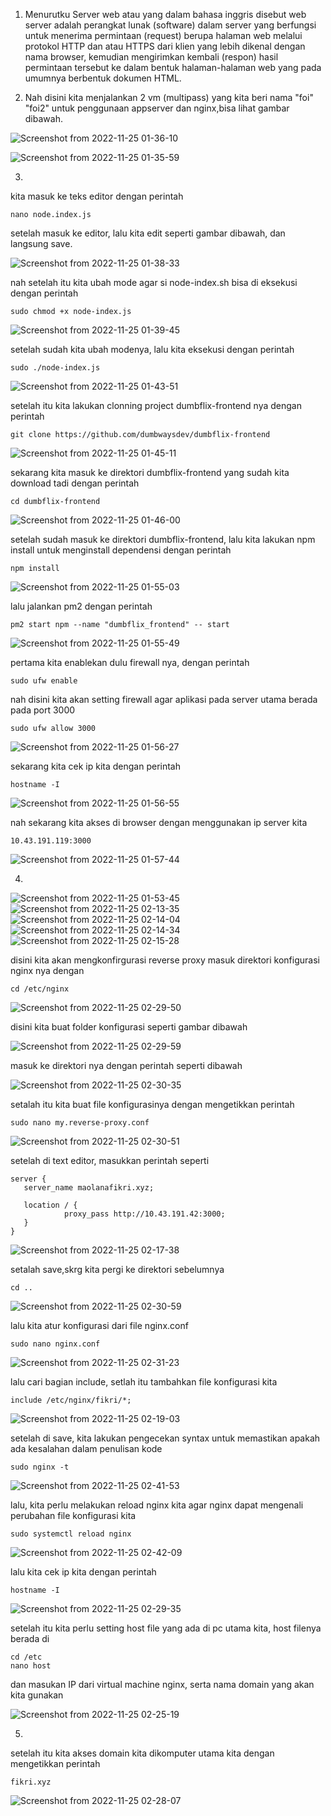 1. Menurutku Server web atau yang dalam bahasa inggris disebut web server adalah perangkat lunak (software) dalam server yang berfungsi untuk menerima permintaan (request) berupa halaman web melalui protokol HTTP dan atau HTTPS dari klien yang lebih dikenal dengan nama browser, kemudian mengirimkan kembali (respon) hasil permintaan tersebut ke dalam bentuk halaman-halaman web yang pada umumnya berbentuk dokumen HTML.


2. Nah disini kita menjalankan 2 vm (multipass) yang kita beri nama "foi" "foi2" untuk penggunaan appserver dan nginx,bisa lihat gambar dibawah.
 
![Screenshot from 2022-11-25 01-36-10](https://user-images.githubusercontent.com/118157585/203851064-2a68afe6-93e2-43c1-9efb-0908b88c9a1d.png)

![Screenshot from 2022-11-25 01-35-59](https://user-images.githubusercontent.com/118157585/203851071-7523ae91-2f36-4dc6-b7f3-86ce3229639c.png)

3.

kita masuk ke teks editor dengan perintah

```
nano node.index.js
```

setelah masuk ke editor, lalu kita edit seperti gambar dibawah, dan langsung save.

![Screenshot from 2022-11-25 01-38-33](https://user-images.githubusercontent.com/118157585/203851480-4c81ca24-5d88-4063-a294-995841450b7f.png)

nah setelah itu kita ubah mode agar si node-index.sh bisa di eksekusi dengan perintah

```
sudo chmod +x node-index.js
```

![Screenshot from 2022-11-25 01-39-45](https://user-images.githubusercontent.com/118157585/203851478-0598f687-e638-44d5-add9-47fe9e13e258.png)

setelah sudah kita ubah modenya, lalu kita eksekusi dengan perintah

```
sudo ./node-index.js

```
![Screenshot from 2022-11-25 01-43-51](https://user-images.githubusercontent.com/118157585/203851473-45560358-9044-40e8-9ebb-bd1be545286b.png)

setelah itu kita lakukan clonning project dumbflix-frontend nya dengan perintah

```
git clone https://github.com/dumbwaysdev/dumbflix-frontend
```
![Screenshot from 2022-11-25 01-45-11](https://user-images.githubusercontent.com/118157585/203851443-c6cea867-91ef-4411-b827-3a1b7ebb7fc0.png)

sekarang kita masuk ke direktori dumbflix-frontend yang sudah kita download tadi dengan perintah
```
cd dumbflix-frontend
```

![Screenshot from 2022-11-25 01-46-00](https://user-images.githubusercontent.com/118157585/203851442-c4a8af60-a653-4784-bcef-c511f2c5b6a7.png)

setelah sudah masuk ke direktori dumbflix-frontend, lalu kita lakukan npm install untuk menginstall dependensi dengan perintah

```
npm install
```

![Screenshot from 2022-11-25 01-55-03](https://user-images.githubusercontent.com/118157585/203851447-fdd5652e-4398-409a-8cbc-5ec01276c4a8.png)

lalu jalankan pm2 dengan perintah
```
pm2 start npm --name "dumbflix_frontend" -- start
```
![Screenshot from 2022-11-25 01-55-49](https://user-images.githubusercontent.com/118157585/203851452-46d0af64-747c-4fec-96d8-f91235efa1cb.png)

pertama kita enablekan dulu firewall nya, dengan perintah
```
sudo ufw enable
```

nah disini kita akan setting firewall agar aplikasi pada server utama berada pada port 3000
```
sudo ufw allow 3000
```

![Screenshot from 2022-11-25 01-56-27](https://user-images.githubusercontent.com/118157585/203851454-ec61e390-2590-401b-bf67-26932a89c92a.png)

sekarang kita cek ip kita dengan perintah 
```
hostname -I
```
![Screenshot from 2022-11-25 01-56-55](https://user-images.githubusercontent.com/118157585/203851458-d7b3055d-b974-43a6-9eaa-4c4602f6acb9.png)

nah sekarang kita akses di browser dengan menggunakan ip server kita
```
10.43.191.119:3000
```


![Screenshot from 2022-11-25 01-57-44](https://user-images.githubusercontent.com/118157585/203851461-b28f49d5-8ce4-426d-bc94-2c942c26fff7.png)

4.
![Screenshot from 2022-11-25 01-53-45](https://user-images.githubusercontent.com/118157585/203855827-8c4f82e4-b442-4f82-878f-eb71d470715a.png)
![Screenshot from 2022-11-25 02-13-35](https://user-images.githubusercontent.com/118157585/203855853-82c325c1-ebc1-4993-b33b-74604f345d91.png)
![Screenshot from 2022-11-25 02-14-04](https://user-images.githubusercontent.com/118157585/203855869-2d097dd7-78fa-4043-8773-0bde41662ce2.png)
![Screenshot from 2022-11-25 02-14-34](https://user-images.githubusercontent.com/118157585/203855861-63f244b2-6783-418f-925b-44a658f62c7b.png)
![Screenshot from 2022-11-25 02-15-28](https://user-images.githubusercontent.com/118157585/203855862-c1fc0795-6f5b-4f2e-bbf9-3e4eef7574cf.png)

disini kita akan mengkonfirgurasi reverse proxy
masuk direktori konfigurasi nginx nya dengan
```
cd /etc/nginx
```
![Screenshot from 2022-11-25 02-29-50](https://user-images.githubusercontent.com/118157585/203855893-eb26773a-f63d-4164-b96c-1ff709c4ad99.png)

disini kita buat folder konfigurasi seperti gambar dibawah

![Screenshot from 2022-11-25 02-29-59](https://user-images.githubusercontent.com/118157585/203855895-b9b6ee2f-8d78-474d-9d3d-e18e211fd7f5.png)

masuk ke direktori nya dengan perintah seperti dibawah

![Screenshot from 2022-11-25 02-30-35](https://user-images.githubusercontent.com/118157585/203855896-1be411a1-cfd6-4cb0-aba3-2faa5bc88a3f.png)

setalah itu kita buat file konfigurasinya dengan mengetikkan perintah 
 ```
 sudo nano my.reverse-proxy.conf
 ```
 
![Screenshot from 2022-11-25 02-30-51](https://user-images.githubusercontent.com/118157585/203855897-a7a31f9a-66ea-4fcf-9d40-fd21798df6a0.png)

 setelah di text editor, masukkan perintah seperti
 ```
 server {
    server_name maolanafikri.xyz;

    location / {
             proxy_pass http://10.43.191.42:3000;
    }
}
```
![Screenshot from 2022-11-25 02-17-38](https://user-images.githubusercontent.com/118157585/203855859-2ed5c406-4433-42bb-a042-3a4c23cee652.png)

setalah save,skrg kita pergi ke direktori sebelumnya
```
cd ..
```

  ![Screenshot from 2022-11-25 02-30-59](https://user-images.githubusercontent.com/118157585/203855900-18cc335a-9883-488d-a8e5-f42a6b469b99.png)

lalu kita atur konfigurasi dari file nginx.conf
```
sudo nano nginx.conf
```

![Screenshot from 2022-11-25 02-31-23](https://user-images.githubusercontent.com/118157585/203855902-5fb9f0b5-1a49-43ff-8ebb-35b6de9c0929.png)

lalu cari bagian include, setlah itu tambahkan file konfigurasi kita
```
include /etc/nginx/fikri/*;
```

![Screenshot from 2022-11-25 02-19-03](https://user-images.githubusercontent.com/118157585/203855855-d2afb4fe-c5d1-4135-96cb-ee8b9ff265bd.png)

setelah di save, kita lakukan pengecekan syntax untuk memastikan apakah ada kesalahan dalam penulisan kode
```
sudo nginx -t
```


![Screenshot from 2022-11-25 02-41-53](https://user-images.githubusercontent.com/118157585/203855906-ea2e20ef-5b2d-4c3b-920a-e1c779907cfb.png)

lalu, kita perlu melakukan reload nginx kita agar nginx dapat mengenali perubahan file konfigurasi kita
```
sudo systemctl reload nginx
```

![Screenshot from 2022-11-25 02-42-09](https://user-images.githubusercontent.com/118157585/203855904-f7cbbb98-dca3-4d10-b9ed-3657a4c37fb7.png)

lalu kita cek ip kita dengan perintah 
```
hostname -I
```

![Screenshot from 2022-11-25 02-29-35](https://user-images.githubusercontent.com/118157585/203855891-12bc2ba6-f271-4c6d-aca1-e4d2e0f3bc7b.png)

setelah itu kita perlu setting host file yang ada di pc utama kita, host filenya berada di

```
cd /etc
nano host
```

dan masukan IP dari virtual machine nginx, serta nama domain yang akan kita gunakan

![Screenshot from 2022-11-25 02-25-19](https://user-images.githubusercontent.com/118157585/203855870-20dc2116-ccd0-47e3-b4e7-b0d23597841a.png)


5.
setelah itu kita akses domain kita dikomputer utama kita dengan mengetikkan perintah

```
fikri.xyz
```

![Screenshot from 2022-11-25 02-28-07](https://user-images.githubusercontent.com/118157585/203855877-8604ce50-ec1e-4b94-9a8a-24fc0e204584.png)

